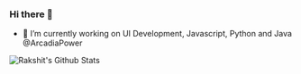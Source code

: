 ### Hi there 👋

<!--
**rakshitmanishmalhotra/rakshitmanishmalhotra** is a ✨ _special_ ✨ repository because its `README.md` (this file) appears on your GitHub profile.
-->

- 🔭 I’m currently working on UI Development, Javascript, Python and Java @ArcadiaPower

![Rakshit's Github Stats](https://github-readme-stats-sigma-five.vercel.app/api?username=rakshitmanishmalhotra&count_private=true&show_icons=true&theme=tokyonight)
